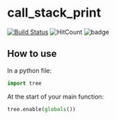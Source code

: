 # call_stack_print

[![Build Status](https://travis-ci.org/davidkristoffersen/call_stack_print.svg?branch=master)](https://travis-ci.org/davidkristoffersen/call_stack_print/builds)
![HitCount](http://solnes.co/hitcounter-badge/davidkristoffersen/call_count_print.svg)
![badge](https://img.shields.io/badge/implemented-yes-brightgreen.svg?style=flat)

## How to use

In a python file:

```python
import tree
```

At the start of your main function:

```python
tree.enable(globals())
```
